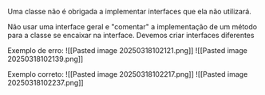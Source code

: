 Uma classe não é obrigada a implementar interfaces que ela não utilizará.

Não usar uma interface geral e "comentar" a implementação de um método para a classe se encaixar na interface. Devemos criar interfaces diferentes


Exemplo de erro:
![[Pasted image 20250318102121.png]]
![[Pasted image 20250318102139.png]]

Exemplo correto:
![[Pasted image 20250318102217.png]]
![[Pasted image 20250318102237.png]]